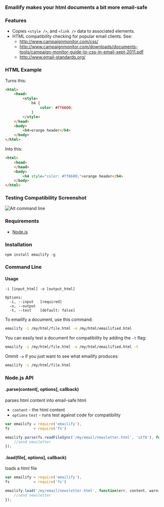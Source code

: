 ### Emailify makes your html documents a bit more email-safe

### Features

- Copies `<style />`, and `<link />` data to associated elements.
- HTML compatibility checking for popular email clients. See:
	- http://www.campaignmonitor.com/css/
	- http://www.campaignmonitor.com/downloads/documents-tools/campaign-monitor-guide-to-css-in-email-sept-2011.pdf
	- http://www.email-standards.org/

### HTML Example

Turns this:

```html
<html>
	<head>
		<style>
			h4 {
				color: #ff6600;
			}
		</style>
	</head>
	<body>
		<h4>orange header</h4>
	</body>
</html>
```

Into this:

```html
<html>
	<head>
	</head>
	<body>
		<h4 style="color: #ff6600;">orange header</h4>
	</body>
</html>
```

### Testing Compatibility Screenshot

![Alt command line](http://i.imgur.com/AUX7z.png)

### Requirements

- [Node.js](http://nodejs.org/)

### Installation

```
npm install emailify -g
```


### Command Line

#### Usage

```
-i [input_html] -o [output_html]

Options:
  -i, --input   [required]
  -o, --output  
  -t, --test    [default: false]
```

To emailify a document, use this command:

```bash
emailify -i /my/html/file.html -o /my/html/emailified.html
```

You can easily test a document for compatibility by adding the `-t` flag:

```bash
emailify -i /my/html/file.html -o /my/html/emailified.html -t
```

Ommit `-o` if you just want to see what emailify produces:

```bash
emailify -i /my/html/file.html
```





### Node.js API

#### .parse(content[, options], callback)

parses html content into email-safe html

- `content` - the html content
- `options`
	`test` - runs test against code for compatibility


```javascript
var emailify = require('emailify'),
fs           = require('fs')

emailify.parse(fs.readFileSync('/my/email/newsletter.html', 'utf8'), function(err, content, warnings) {
	//send newsletter
});
```

#### .load(file[, options], callback)


loads a html file

```javascript
var emailify = require('emailify'),
fs           = require('fs')

emailify.load('/my/email/newsletter.html', function(err, content, warnings) {
	//send newsletter
});
```




